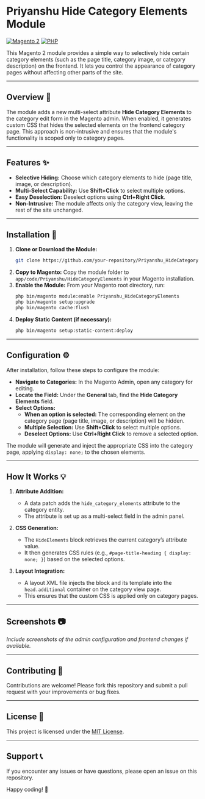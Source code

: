 
# Priyanshu Hide Category Elements Module

[![Magento 2](https://img.shields.io/badge/Magento-2.x-blue)](https://magento.com) [![PHP](https://img.shields.io/badge/PHP-7.3%2B-blue)](https://php.net)

This Magento 2 module provides a simple way to selectively hide certain category elements (such as the page title, category image, or category description) on the frontend. It lets you control the appearance of category pages without affecting other parts of the site.

---

## Overview :eyes:
The module adds a new multi-select attribute **Hide Category Elements** to the category edit form in the Magento admin. When enabled, it generates custom CSS that hides the selected elements on the frontend category page. This approach is non-intrusive and ensures that the module's functionality is scoped only to category pages.

---

## Features :sparkles:
- **Selective Hiding:** Choose which category elements to hide (page title, image, or description).
- **Multi-Select Capability:** Use **Shift+Click** to select multiple options.
- **Easy Deselection:** Deselect options using **Ctrl+Right Click**.
- **Non-Intrusive:** The module affects only the category view, leaving the rest of the site unchanged.

---

## Installation :wrench:
1. **Clone or Download the Module:**
   ```bash
   git clone https://github.com/your-repository/Priyanshu_HideCategoryElements.git
   ```
2. **Copy to Magento:**
   Copy the module folder to `app/code/Priyanshu/HideCategoryElements` in your Magento installation.
3. **Enable the Module:**
   From your Magento root directory, run:
   ```bash
   php bin/magento module:enable Priyanshu_HideCategoryElements
   php bin/magento setup:upgrade
   php bin/magento cache:flush
   ```
4. **Deploy Static Content (if necessary):**
   ```bash
   php bin/magento setup:static-content:deploy
   ```

---

## Configuration :gear:
After installation, follow these steps to configure the module:

- **Navigate to Categories:** In the Magento Admin, open any category for editing.
- **Locate the Field:** Under the **General** tab, find the **Hide Category Elements** field.
- **Select Options:**  
  - **When an option is selected:** The corresponding element on the category page (page title, image, or description) will be hidden.
  - **Multiple Selection:** Use **Shift+Click** to select multiple options.
  - **Deselect Options:** Use **Ctrl+Right Click** to remove a selected option.

The module will generate and inject the appropriate CSS into the category page, applying `display: none;` to the chosen elements.

---

## How It Works :bulb:
1. **Attribute Addition:**
   - A data patch adds the `hide_category_elements` attribute to the category entity.
   - The attribute is set up as a multi-select field in the admin panel.

2. **CSS Generation:**
   - The `HideElements` block retrieves the current category’s attribute value.
   - It then generates CSS rules (e.g., `#page-title-heading { display: none; }`) based on the selected options.

3. **Layout Integration:**
   - A layout XML file injects the block and its template into the `head.additional` container on the category view page.
   - This ensures that the custom CSS is applied only on category pages.

---

## Screenshots :camera:
*Include screenshots of the admin configuration and frontend changes if available.*

---

## Contributing :handshake:
Contributions are welcome! Please fork this repository and submit a pull request with your improvements or bug fixes.

---

## License :page_facing_up:
This project is licensed under the [MIT License](LICENSE).

---

## Support :telephone_receiver:
If you encounter any issues or have questions, please open an issue on this repository.

Happy coding! :rocket:
```
